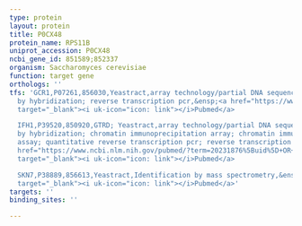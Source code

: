 ```yaml
---
type: protein
layout: protein
title: P0CX48
protein_name: RPS11B
uniprot_accession: P0CX48
ncbi_gene_id: 851589;852337
organism: Saccharomyces cerevisiae
function: target gene
orthologs: ''
tfs: 'GCR1,P07261,856030,Yeastract,array technology/partial DNA sequence identification
  by hybridization; reverse transcription pcr,&ensp;<a href="https://www.ncbi.nlm.nih.gov/pubmed/?term=26431967%5Buid%5D+OR+17124610%5Buid%5D+OR+20385592%5Buid%5D+OR+24170807%5Buid%5D"
  target="_blank"><i uk-icon="icon: link"></i>Pubmed</a>

  IFH1,P39520,850920,GTRD; Yeastract,array technology/partial DNA sequence identification
  by hybridization; chromatin immunoprecipitation array; chromatin immunoprecipitation
  assay; quantitative reverse transcription pcr; reverse transcription pcr,&ensp;<a
  href="https://www.ncbi.nlm.nih.gov/pubmed/?term=20231876%5Buid%5D+OR+15616569%5Buid%5D+OR+27924024%5Buid%5D+OR+24170807%5Buid%5D+OR+19124666%5Buid%5D+OR+15616568%5Buid%5D+OR+26385964%5Buid%5D+OR+23973296%5Buid%5D+OR+24035395%5Buid%5D"
  target="_blank"><i uk-icon="icon: link"></i>Pubmed</a>

  SKN7,P38889,856613,Yeastract,Identification by mass spectrometry,&ensp;<a href="https://www.ncbi.nlm.nih.gov/pubmed/?term=27373166%5Buid%5D+OR+24170807%5Buid%5D"
  target="_blank"><i uk-icon="icon: link"></i>Pubmed</a>'
targets: ''
binding_sites: ''

---
```


